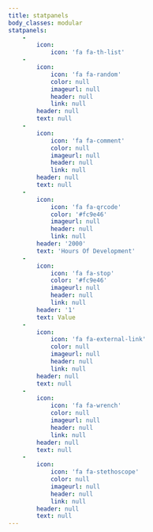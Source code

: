```yaml
---
title: statpanels
body_classes: modular
statpanels:
    -
        icon:
            icon: 'fa fa-th-list'
    -
        icon:
            icon: 'fa fa-random'
            color: null
            imageurl: null
            header: null
            link: null
        header: null
        text: null
    -
        icon:
            icon: 'fa fa-comment'
            color: null
            imageurl: null
            header: null
            link: null
        header: null
        text: null
    -
        icon:
            icon: 'fa fa-qrcode'
            color: '#fc9e46'
            imageurl: null
            header: null
            link: null
        header: '2000'
        text: 'Hours Of Development'
    -
        icon:
            icon: 'fa fa-stop'
            color: '#fc9e46'
            imageurl: null
            header: null
            link: null
        header: '1'
        text: Value
    -
        icon:
            icon: 'fa fa-external-link'
            color: null
            imageurl: null
            header: null
            link: null
        header: null
        text: null
    -
        icon:
            icon: 'fa fa-wrench'
            color: null
            imageurl: null
            header: null
            link: null
        header: null
        text: null
    -
        icon:
            icon: 'fa fa-stethoscope'
            color: null
            imageurl: null
            header: null
            link: null
        header: null
        text: null
---
```


